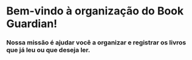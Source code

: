 # Bem-vindo à organização do Book Guardian! 

### Nossa missão é ajudar você a organizar e registrar os livros que já leu ou que deseja ler.
